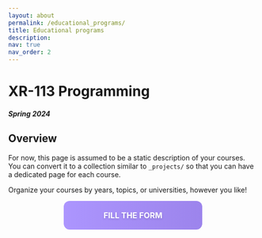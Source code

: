 ```yaml
---
layout: about
permalink: /educational_programs/
title: Educational programs
description: 
nav: true
nav_order: 2
---
```


# XR-113 Programming
##### Spring 2024
## Overview


For now, this page is assumed to be a static description of your courses. You can convert it to a collection similar to `_projects/` so that you can have a dedicated page for each course.

Organize your courses by years, topics, or universities, however you like!





<a href="https://forms.gle/sD5Df7MLdjn8w2uQ6" style="background: linear-gradient(90deg, #AC95FE 0%, #9C84EC 100%);text-shadow: 0 2px 4px rgba(0, 0, 0, 0.15);text-transform: uppercase;text-decoration: none;border-radius: 12px;margin-right: auto;text-align: center;line-height: 58px;font-weight: bold;margin-left: auto;font-size: 16px;display: block;color: white;width: 280px;height: 58px;">
  Fill the form
</a>
 




